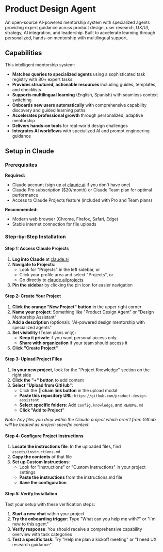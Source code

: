 # Product Design Agent

An open-source AI-powered mentorship system with specialized agents providing expert guidance across product design, user research, UX/UI, strategy, AI integration, and leadership. Built to accelerate learning through personalized, hands-on mentorship with multilingual support.

## Capabilities

This intelligent mentorship system:
- **Matches queries to specialized agents** using a sophisticated task registry with 80+ expert tasks
- **Provides structured, actionable resources** including guides, templates, and checklists
- **Supports multilingual learning** (English, Spanish) with seamless context switching
- **Onboards new users automatically** with comprehensive capability discovery and guided learning paths
- **Accelerates professional growth** through personalized, adaptive mentorship
- **Delivers hands-on tools** for real-world design challenges
- **Integrates AI workflows** with specialized AI and prompt engineering guidance

## Setup in Claude

### Prerequisites

**Required:**
- Claude account (sign up at [claude.ai](https://claude.ai) if you don't have one)
- Claude Pro subscription ($20/month) or Claude Team plan for optimal performance
- Access to Claude Projects feature (included with Pro and Team plans)

**Recommended:**
- Modern web browser (Chrome, Firefox, Safari, Edge)
- Stable internet connection for file uploads

### Step-by-Step Installation

#### Step 1: Access Claude Projects
1. **Log into Claude** at [claude.ai](https://claude.ai)
2. **Navigate to Projects**: 
   - Look for "Projects" in the left sidebar, or
   - Click your profile area and select "Projects", or  
   - Go directly to [claude.ai/projects](https://claude.ai/projects)
3. **Pin the sidebar** by clicking the pin icon for easier navigation

#### Step 2: Create Your Project
1. **Click the orange "New Project" button** in the upper right corner
2. **Name your project**: Something like "Product Design Agent" or "Design Mentorship Assistant"
3. **Add a description** (optional): "AI-powered design mentorship with specialized agents"
4. **Set visibility** (Team plans only):
   - **Keep it private** if you want personal access only
   - **Share with organization** if your team should access it
5. **Click "Create Project"**

#### Step 3: Upload Project Files
1. **In your new project**, look for the "Project Knowledge" section on the right side
2. **Click the "+" button** to add content
3. **Select "Upload from GitHub"**:
   - Click the 🔗 **chain link button** in the upload modal
   - **Paste this repository URL**: `https://github.com/product-design-assistant`
   - **Select specific folders**: Add `config`, `knowledge`, and `README.md`
   - **Click "Add to Project"**

_Note: Any files you drop within the Claude project which aren't from Github will be treated as project-specific context._

#### Step 4: Configure Project Instructions
1. **Locate the instructions file**: In the uploaded files, find `assets/instructions.md`
2. **Copy the contents** of that file
3. **Set up Custom Instructions**:
   - Look for "Instructions" or "Custom Instructions" in your project settings
   - **Paste the instructions** from the instructions.md file
   - **Save the configuration**

#### Step 5: Verify Installation
Test your setup with these verification steps:

1. **Start a new chat** within your project
2. **Try the onboarding trigger**: Type "What can you help me with?" or "I'm new to this agent"
3. **Verify response**: You should receive a comprehensive capability overview with task categories
4. **Test a specific task**: Try "Help me plan a kickoff meeting" or "I need UX research guidance"
